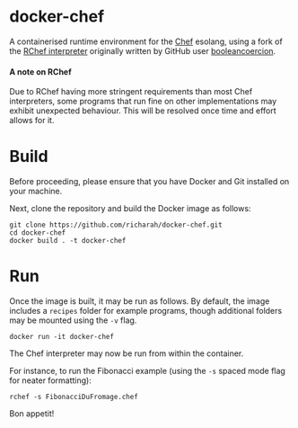 # docker-chef

A containerised runtime environment for the [Chef](https://esolangs.org/wiki/Chef) esolang, using a fork of the [RChef interpreter](https://github.com/booleancoercion/rchef) originally written by GitHub user [booleancoercion](https://github.com/booleancoercion). 

#### A note on RChef
Due to RChef having more stringent requirements than most Chef interpreters, some programs that run fine on other implementations may exhibit unexpected behaviour. This will be resolved once time and effort allows for it.

# Build

Before proceeding, please ensure that you have Docker and Git installed on your machine.

Next, clone the repository and build the Docker image as follows:
```
git clone https://github.com/richarah/docker-chef.git
cd docker-chef
docker build . -t docker-chef
```

# Run
Once the image is built, it may be run as follows. By default, the image includes a `recipes` folder for example programs, though additional folders may be mounted using the `-v` flag.
```
docker run -it docker-chef
```
The Chef interpreter may now be run from within the container.

For instance, to run the Fibonacci example (using the `-s` spaced mode flag for neater formatting):

```
rchef -s FibonacciDuFromage.chef
```

Bon appetit!
